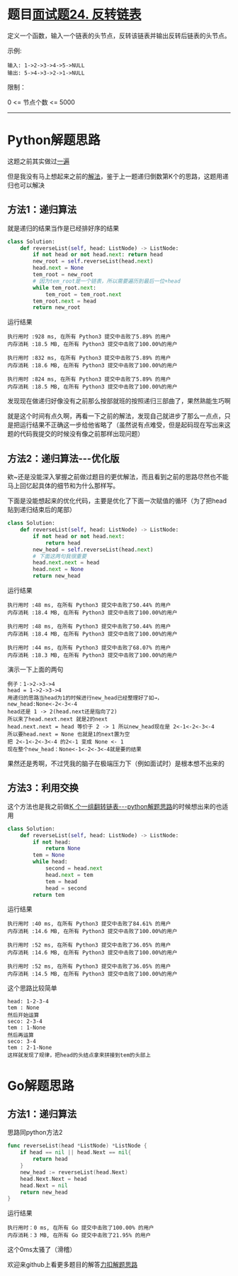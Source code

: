 # 题目[面试题24. 反转链表](https://leetcode-cn.com/problems/fan-zhuan-lian-biao-lcof/)

定义一个函数，输入一个链表的头节点，反转该链表并输出反转后链表的头节点。

示例:

```
输入: 1->2->3->4->5->NULL
输出: 5->4->3->2->1->NULL
```

限制：

0 <= 节点个数 <= 5000

*****

# Python解题思路

这题之前其实做过[一遍](https://leetcode-cn.com/problems/reverse-linked-list/)

但是我没有马上想起来之前的[解法](https://leetcode-cn.com/problems/reverse-linked-list/solution/fan-zhuan-lian-biao-pythonjie-ti-si-lu-by-wrallen/)，鉴于上一题递归倒数第K个的思路，这题用递归也可以解决

## 方法1：递归算法

就是递归的结果当作是已经排好序的结果

```python
class Solution:
    def reverseList(self, head: ListNode) -> ListNode:
        if not head or not head.next: return head
        new_root = self.reverseList(head.next)
        head.next = None
        tem_root = new_root
        # 因为tem_root是一个链表，所以需要遍历到最后一位+head
        while tem_root.next:
            tem_root = tem_root.next
        tem_root.next = head
        return new_root    
```

运行结果

```
执行用时 :928 ms, 在所有 Python3 提交中击败了5.89% 的用户
内存消耗 :18.5 MB, 在所有 Python3 提交中击败了100.00%的用户

执行用时 :832 ms, 在所有 Python3 提交中击败了5.89% 的用户
内存消耗 :18.6 MB, 在所有 Python3 提交中击败了100.00%的用户

执行用时 :824 ms, 在所有 Python3 提交中击败了5.89% 的用户
内存消耗 :18.5 MB, 在所有 Python3 提交中击败了100.00%的用户
```

发现现在做递归好像没有之前那么按部就班的按照递归三部曲了，果然熟能生巧啊

就是这个时间有点久啊，再看一下之前的解法，发现自己就进步了那么一点点，只是把运行结果不正确这一步给他省略了（虽然说有点难受，但是起码现在写出来这题的代码我提交的时候没有像之前那样出现问题）

## 方法2：递归算法---优化版

欸~还是没能深入掌握之前做过题目的更优解法，而且看到之前的思路尽然也不能马上回忆起具体的细节和为什么那样写。

下面是没能想起来的优化代码，主要是优化了下面一次赋值的循环（为了把head贴到递归结束后的尾部）

```python
class Solution:
    def reverseList(self, head: ListNode) -> ListNode:
        if not head or not head.next: 
            return head
        new_head = self.reverseList(head.next)
        # 下面这两句我很重要
        head.next.next = head
        head.next = None
        return new_head
```

运行结果

```
执行用时 :48 ms, 在所有 Python3 提交中击败了50.44% 的用户
内存消耗 :18.4 MB, 在所有 Python3 提交中击败了100.00%的用户

执行用时 :48 ms, 在所有 Python3 提交中击败了50.44% 的用户
内存消耗 :18.4 MB, 在所有 Python3 提交中击败了100.00%的用户

执行用时 :44 ms, 在所有 Python3 提交中击败了68.07% 的用户
内存消耗 :18.3 MB, 在所有 Python3 提交中击败了100.00%的用户
```

演示一下上面的两句

```
例子：1->2->3->4
head = 1->2->3->4
用递归的思路当head为1的时候进行new_head已经整理好了如→，new_head:None<-2<-3<-4
head还是 1 -> 2(head.next还是指向了2)
所以来了head.next.next 就是2的next
head.next.next = head 等价于 2 -> 1 所以new_head现在是 2<-1<-2<-3<-4
所以要head.next = None 也就是1的next置为空
把 2<-1<-2<-3<-4 的2<-1 变成 None <- 1
现在整个new_head：None<-1<-2<-3<-4就是要的结果
```

果然还是秀啊，不过凭我的脑子在极端压力下（例如面试时）是根本想不出来的

## 方法3：利用交换

这个方法也是我之前做[K 个一组翻转链表---python解题思路](https://leetcode-cn.com/problems/reverse-nodes-in-k-group/solution/k-ge-yi-zu-fan-zhuan-lian-biao-pythonjie-ti-si-lu-/)的时候想出来的也适用

```python
class Solution:
    def reverseList(self, head: ListNode) -> ListNode:
        if not head: 
            return None
        tem = None
        while head:
            second = head.next
            head.next = tem
            tem = head
            head = second
        return tem
```

运行结果

```
执行用时 :40 ms, 在所有 Python3 提交中击败了84.61% 的用户
内存消耗 :14.6 MB, 在所有 Python3 提交中击败了100.00%的用户

执行用时 :52 ms, 在所有 Python3 提交中击败了36.05% 的用户
内存消耗 :14.6 MB, 在所有 Python3 提交中击败了100.00%的用户

执行用时 :52 ms, 在所有 Python3 提交中击败了36.05% 的用户
内存消耗 :14.5 MB, 在所有 Python3 提交中击败了100.00%的用户
```

这个思路比较简单

```
head: 1-2-3-4
tem : None
然后开始运算
seco: 2-3-4
tem : 1-None
然后再运算
seco: 3-4
tem : 2-1-None
这样就发现了规律，把head的头结点拿来拼接到tem的头部上
```

# Go解题思路

## 方法1：递归算法

思路同python方法2

```go
func reverseList(head *ListNode) *ListNode {
    if head == nil || head.Next == nil{
        return head
    }
    new_head := reverseList(head.Next)
    head.Next.Next = head
    head.Next = nil
    return new_head
}
```

运行结果

```
执行用时：0 ms, 在所有 Go 提交中击败了100.00% 的用户
内存消耗：3 MB, 在所有 Go 提交中击败了21.95% 的用户
```

这个0ms太骚了（滑稽）

欢迎来github上看更多题目的解答[力扣解题思路](https://github.com/WRAllen/LeetCode)

  